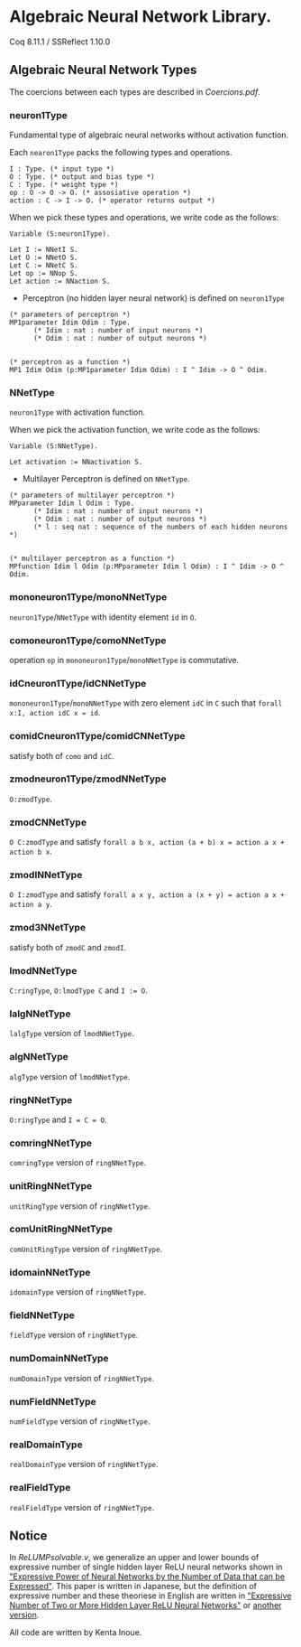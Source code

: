 # Algebraic Neural Network Library.
Coq 8.11.1 / SSReflect 1.10.0

## Algebraic Neural Network Types

The coercions between each types are described in *Coercions.pdf*.

### neuron1Type
Fundamental type of algebraic neural networks without activation function.

Each `nearon1Type` packs the following types and operations.
```Coq
I : Type. (* input type *)
O : Type. (* output and bias type *)
C : Type. (* weight type *)
op : O -> O -> O. (* assosiative operation *)
action : C -> I -> O. (* operator returns output *)
```

When we pick these types and operations, we write code as the follows:
```Coq
Variable (S:neuron1Type).

Let I := NNetI S.
Let O := NNetO S.
Let C := NNetC S.
Let op := NNop S.
Let action := NNaction S.
```

- Perceptron (no hidden layer neural network) is defined on `neuron1Type`
```Coq
(* parameters of perceptron *)
MP1parameter Idim Odim : Type.
      (* Idim : nat : number of input neurons *)
      (* Odim : nat : number of output neurons *)


(* perceptron as a function *)
MP1 Idim Odim (p:MP1parameter Idim Odim) : I ^ Idim -> O ^ Odim.
```

### NNetType
`neuron1Type` with activation function.

When we pick the activation function, we write code as the follows:
```Coq
Variable (S:NNetType).

Let activation := NNactivation S.
```

- Multilayer Perceptron is defined on `NNetType`.
```Coq
(* parameters of multilayer perceptron *)
MPparameter Idim l Odim : Type.
      (* Idim : nat : number of input neurons *)
      (* Odim : nat : number of output neurons *)
      (* l : seq nat : sequence of the numbers of each hidden neurons *)


(* multilayer perceptron as a function *)
MPfunction Idim l Odim (p:MPparameter Idim l Odim) : I ^ Idim -> O ^ Odim. 
```

### mononeuron1Type/monoNNetType
`neuron1Type`/`NNetType` with identity element `id` in `O`.

### comoneuron1Type/comoNNetType
operation `op` in `mononeuron1Type`/`monoNNetType` is commutative.

### idCneuron1Type/idCNNetType
`mononeuron1Type`/`monoNNetType` with zero element `idC` in `C` such that `forall x:I, action idC x = id`.

### comidCneuron1Type/comidCNNetType
satisfy both of `como` and `idC`.

### zmodneuron1Type/zmodNNetType
`O:zmodType`.

### zmodCNNetType
`O C:zmodType` and satisfy `forall a b x, action (a + b) x = action a x + action b x`.

### zmodINNetType
`O I:zmodType` and satisfy `forall a x y, action a (x + y) = action a x + action a y`.

### zmod3NNetType
satisfy both of `zmodC` and `zmodI`.

### lmodNNetType
`C:ringType`, `O:lmodType C` and `I := O`.

### lalgNNetType
`lalgType` version of `lmodNNetType`.

### algNNetType
`algType` version of `lmodNNetType`.

### ringNNetType
`O:ringType` and `I = C = O`.

### comringNNetType
`comringType` version of `ringNNetType`.

### unitRingNNetType
`unitRingType` version of `ringNNetType`.

### comUnitRingNNetType
`comUnitRingType` version of `ringNNetType`.

### idomainNNetType
`idomainType` version of `ringNNetType`.

### fieldNNetType
`fieldType` version of `ringNNetType`.

### numDomainNNetType
`numDomainType` version of `ringNNetType`.

### numFieldNNetType
`numFieldType` version of `ringNNetType`.

### realDomainType
`realDomainType` version of `ringNNetType`.

### realFieldType
`realFieldType` version of `ringNNetType`.

## Notice
In *ReLUMPsolvable.v*, we generalize an upper and lower bounds of expressive number of single hidden layer ReLU neural networks shown in ["Expressive Power of Neural Networks by the Number of Data that can be Expressed"](https://search.ieice.org/bin/index.php?category=D&lang=E&vol=J102-D&num=6&abst=j).
This paper is written in Japanese, but the definition of expressive number and these theoriese in English are written in ["Expressive Number of Two or More Hidden Layer ReLU Neural Networks"](https://ieeexplore.ieee.org/document/8951658)
or
[another version](https://www.jstage.jst.go.jp/article/ijnc/10/2/10_293/_article/-char/en/).

All code are written by Kenta Inoue.
